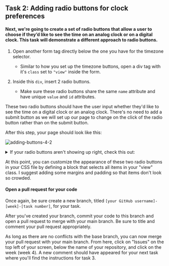## Task 2: Adding radio buttons for clock preferences

#### Next, we're going to create a set of radio buttons that allow a user to choose if they’d like to see the time on an analog clock or on a digital clock. This task will demonstrate a different approach to radio buttons.

1. Open another form tag directly below the one you have for the timezone selector. 
   - Similar to how you set up the timezone buttons, open a div tag with it's `class` set to `"view"` inside the form.

2. Inside this `div`, insert 2 radio buttons. 
   - Make sure these radio buttons share the same `name` attribute and have unique `value` and `id` attributes.

These two radio buttons should have the user input whether they'd like to see the time on a digital clock or an analog clock.  There's no need to add a submit button as we will set up our page to change on the click of the radio button rather than on the submit button.

After this step, your page should look like this:

![adding-buttons-4-2](https://user-images.githubusercontent.com/32557138/106409084-cb1d9c80-640d-11eb-913a-f1df504121ba.png)



 <details><summary>If your radio buttons aren't showing up right, check this out: </summary>
<p>


```html
<form>
	<div class="view">
		<input type="radio" id="digital" name="view" value="digital">
		<label for="digital">Digital</label><br>
		<input type="radio" id="analog" name="view" value="analog">
		<label for="analog">Analog</label><br>
	</div>
</form>
```

</p>
</details>

At this point, you can customize the appearance of these two radio buttons in your CSS file by defining a block that selects all items in your "view" class.  I suggest adding some margins and padding so that items don't look so crowded.

#### Open a pull request for your code

Once again, be sure create a new branch, titled `[your GitHub username]-[week]-[task number]`, for your task.

After you've created your branch, commit your code to this branch and open a pull request to merge with your main branch.  Be sure to title and comment your pull request appropriately.

As long as there are no conflicts with the base branch, you can now merge your pull request with your main branch. From here, click on "Issues" on the top left of your screen, below the name of your repository, and click on the week (week 4). A new comment should have appeared for your next task where you'll find the instructions for task 3.